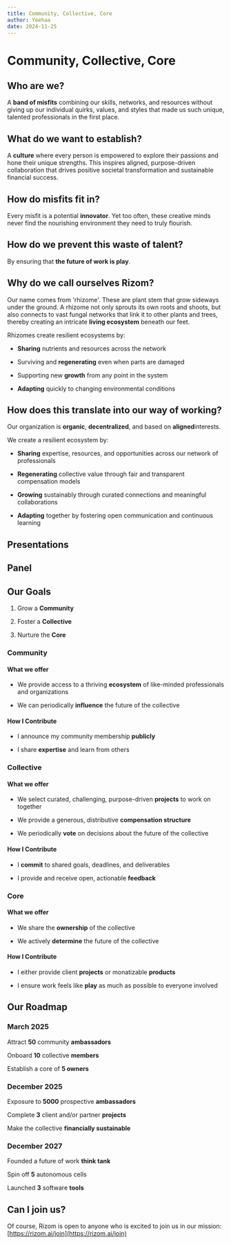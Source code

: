 ```yaml
---
title: Community, Collective, Core
author: Yeehaa
date: 2024-11-25
---
```


# Community, Collective, Core


## Who are we?


A **band of misfits** combining our skills, networks, and resources without giving up our individual quirks, values, and styles that made us such unique, talented professionals in the first place.


## What do we want to establish?


A **culture** where every person is empowered to explore their passions and hone their unique strengths. This inspires aligned, purpose-driven collaboration that drives positive societal transformation and sustainable financial success. 


## How do misfits fit in?


Every misfit is a potential **innovator**. Yet too often, these creative minds never find the nourishing environment they need to truly flourish. 


## How do we prevent this waste of talent?


By ensuring that **the future of work is play**.


## Why do we call ourselves Rizom?


Our name comes from 'rhizome'. These are plant stem that grow sideways under the ground. A rhizome not only sprouts its own roots and shoots, but also connects to vast fungal networks that link it to other plants and trees, thereby creating an intricate **living ecosystem** beneath our feet.


Rhizomes create resilient ecosystems by:

+ **Sharing** nutrients and resources across the network

+ Surviving and **regenerating** even when parts are damaged

+ Supporting new **growth** from any point in the system

+ **Adapting** quickly to changing environmental conditions


## How does this translate into our way of working?


Our organization is **organic**, **decentralized**, and based on **aligned**interests.


We create a resilient ecosystem by:

+ **Sharing** expertise, resources, and opportunities across our network of professionals

+ **Regenerating** collective value through fair and transparent compensation models

+ **Growing** sustainably through curated connections and meaningful collaborations

+ **Adapting** together by fostering open communication and continuous learning


## Presentations


## Panel


## Our Goals


1. Grow a **Community**

2. Foster a **Collective**

3. Nurture the **Core**


### Community

#### What we offer

+ We provide access to a thriving **ecosystem** of like-minded professionals and organizations

+ We can periodically **influence** the future of the collective

#### How I Contribute

+ I announce my community membership **publicly**

+ I share **expertise** and learn from others


### Collective

#### What we offer

+ We select curated, challenging, purpose-driven **projects** to work on together

+ We provide a generous, distributive **compensation structure**

+ We periodically **vote** on decisions about the future of the collective

#### How I Contribute

+ I **commit** to shared goals, deadlines, and deliverables

+ I provide and receive open, actionable **feedback**


### Core

#### What we offer

+ We share the **ownership** of the collective

+ We actively **determine**  the future of the collective

#### How I Contribute

+ I either provide client **projects** or monatizable **products** 

+ I ensure work feels like **play** as much as possible to everyone involved


## Our Roadmap


### March 2025

Attract **50** community **ambassadors**

Onboard **10** collective **members**

Establish a core of **5 owners**


### December 2025

Exposure to **5000** prospective **ambassadors**

Complete **3** client and/or partner **projects**

Make the collective **financially sustainable**


### December 2027

Founded a future of work **think tank** 

Spin off **5** autonomous cells

Launched **3** software **tools**


## Can I join us?


Of course, Rizom is open to anyone who is excited to join us in our mission: [https://rizom.ai/join](https://rizom.ai/join)
